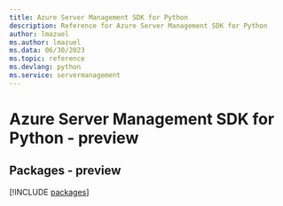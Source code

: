 ```yaml
---
title: Azure Server Management SDK for Python
description: Reference for Azure Server Management SDK for Python
author: lmazuel
ms.author: lmazuel
ms.data: 06/30/2023
ms.topic: reference
ms.devlang: python
ms.service: servermanagement
---
```

# Azure Server Management SDK for Python - preview
## Packages - preview
[!INCLUDE [packages](server-management-index.md)]